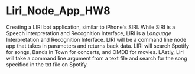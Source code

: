 # Liri_Node_App_HW8
Creating a LIRI bot application, similar to iPhone's SIRI. While SIRI is a Speech Interpretation and Recognition Interface, LIRI is a _Language_ Interpretation and Recognition Interface. LIRI will be a command line node app that takes in parameters and returns back data. LIRI will search Spotify for songs, Bands in Town for concerts, and OMDB for movies. LAstly, Liri will take a command line argument from a text file and search for the song specified in the txt file on Spotify.
